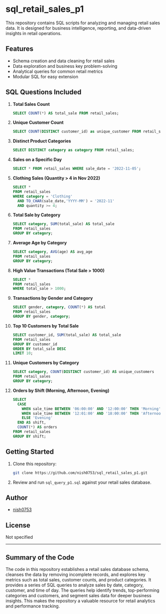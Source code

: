 # sql_retail_sales_p1

This repository contains SQL scripts for analyzing and managing retail sales data. It is designed for business intelligence, reporting, and data-driven insights in retail operations.

## Features

- Schema creation and data cleaning for retail sales
- Data exploration and business key problem-solving
- Analytical queries for common retail metrics
- Modular SQL for easy extension

## SQL Questions Included

1. **Total Sales Count**
   ```sql
   SELECT COUNT(*) AS total_sale FROM retail_sales;
   ```
2. **Unique Customer Count**
   ```sql
   SELECT COUNT(DISTINCT customer_id) as unique_customer FROM retail_sales;
   ```
3. **Distinct Product Categories**
   ```sql
   SELECT DISTINCT category as category FROM retail_sales;
   ```
4. **Sales on a Specific Day**
   ```sql
   SELECT * FROM retail_sales WHERE sale_date = '2022-11-05';
   ```
5. **Clothing Sales (Quantity > 4 in Nov 2022)**
   ```sql
   SELECT *
   FROM retail_sales
   WHERE category = 'Clothing'
     AND TO_CHAR(sale_date,'YYYY-MM') = '2022-11'
     AND quantity >= 4;
   ```
6. **Total Sale by Category**
   ```sql
   SELECT category, SUM(total_sale) AS total_sale
   FROM retail_sales
   GROUP BY category;
   ```
7. **Average Age by Category**
   ```sql
   SELECT category, AVG(age) AS avg_age
   FROM retail_sales
   GROUP BY category;
   ```
8. **High Value Transactions (Total Sale > 1000)**
   ```sql
   SELECT *
   FROM retail_sales
   WHERE total_sale > 1000;
   ```
9. **Transactions by Gender and Category**
   ```sql
   SELECT gender, category, COUNT(*) AS total
   FROM retail_sales
   GROUP BY gender, category;
   ```
10. **Top 10 Customers by Total Sale**
    ```sql
    SELECT customer_id, SUM(total_sale) AS total_sale
    FROM retail_sales
    GROUP BY customer_id
    ORDER BY total_sale DESC
    LIMIT 10;
    ```
11. **Unique Customers by Category**
    ```sql
    SELECT category, COUNT(DISTINCT customer_id) AS unique_customers
    FROM retail_sales
    GROUP BY category;
    ```
12. **Orders by Shift (Morning, Afternoon, Evening)**
    ```sql
    SELECT
      CASE
        WHEN sale_time BETWEEN '06:00:00' AND '12:00:00' THEN 'Morning'
        WHEN sale_time BETWEEN '12:01:00' AND '18:00:00' THEN 'Afternoon'
        ELSE 'Evening'
      END AS shift,
      COUNT(*) AS orders
    FROM retail_sales
    GROUP BY shift;
    ```

## Getting Started

1. Clone this repository:
   ```bash
   git clone https://github.com/nish0753/sql_retail_sales_p1.git
   ```
2. Review and run `sql_query_p1.sql` against your retail sales database.

## Author

- [nish0753](https://github.com/nish0753)

## License

Not specified

---

## Summary of the Code

The code in this repository establishes a retail sales database schema, cleanses the data by removing incomplete records, and explores key metrics such as total sales, customer counts, and product categories. It provides a series of SQL queries to analyze sales by date, category, customer, and time of day. The queries help identify trends, top-performing categories and customers, and segment sales data for deeper business insights. This makes the repository a valuable resource for retail analytics and performance tracking.